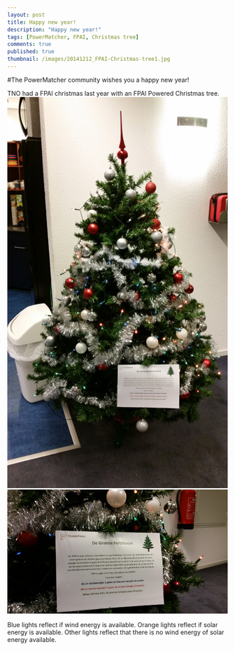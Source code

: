 ```yaml
---
layout: post
title: Happy new year!
description: "Happy new year!"
tags: [PowerMatcher, FPAI, Christmas tree]
comments: true
published: true
thumbnail: /images/20141212_FPAI-Christmas-tree1.jpg
---
```


#The PowerMatcher community wishes you a happy new year!

TNO had a FPAI christmas last year with an FPAI Powered Christmas tree.
<img src="/images/20141212_FPAI-Christmas-tree1.jpg">
<img src="/images/20141212_FPAI-Christmas-tree2.jpg">

Blue lights reflect if wind energy is available.
Orange lights reflect if solar energy is available.
Other lights reflect that there is no wind energy of solar energy available.